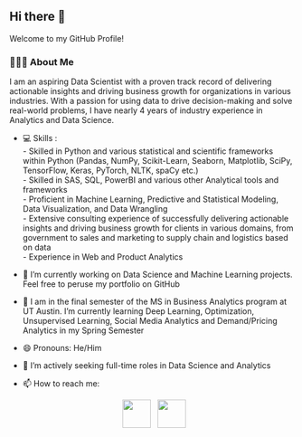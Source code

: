<h2> Hi there 👋  </h2>
Welcome to my GitHub Profile!
<h3> 👨🏻‍💻 About Me </h3>

I am an aspiring Data Scientist with a proven track record of delivering actionable insights and driving business growth for organizations in various industries. With a passion for using data to drive decision-making and solve real-world problems, I have nearly 4 years of industry experience in Analytics and Data Science.
- 💻 Skills :  
       - Skilled in Python and various statistical and scientific frameworks within Python (Pandas, NumPy, Scikit-Learn, Seaborn, Matplotlib,  SciPy, TensorFlow, Keras,            PyTorch, NLTK, spaCy etc.) </br>
       - Skilled in SAS, SQL, PowerBI and various other Analytical tools and frameworks </br>
       - Proficient in Machine Learning, Predictive and Statistical Modeling, Data Visualization, and Data Wrangling </br>
       - Extensive consulting experience of successfully delivering actionable insights and driving business growth for clients in various domains, from government to            sales and marketing to supply chain and logistics based on data </br>
       - Experience in Web and Product Analytics </br>
       
  
- 🔭 I’m currently working on Data Science and Machine Learning projects. Feel free to peruse my portfolio on GitHub
- 🌱 I am in the final semester of the MS in Business Analytics program at UT Austin. I’m currently learning Deep Learning, Optimization, Unsupervised Learning, Social Media Analytics and Demand/Pricing Analytics in my Spring Semester
- 😄 Pronouns: He/Him
- 👯 I’m actively seeking full-time roles in Data Science and Analytics
- 📫 How to reach me: 
<p align="center">  
&nbsp; <a href="https://www.linkedin.com/in/parthiv-borgohain/" target="_blank" rel="noopener noreferrer"><img src="https://img.icons8.com/plasticine/100/000000/linkedin.png" width="50" /></a>
&nbsp; <a href="mailto:parthiv.borgohain@utexas.edu" target="_blank" rel="noopener noreferrer"><img src="https://img.icons8.com/plasticine/100/000000/gmail.png"  width="50" /></a>
</p>
